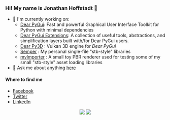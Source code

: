 ### Hi! My name is Jonathan Hoffstadt 👋

- 🔭 I'm currently working on:
  * [Dear PyGui](https://github.com/hoffstadt/DearPyGui): Fast and powerful Graphical User Interface Toolkit for Python with minimal dependencies
  * [Dear PyGui Extensions](https://github.com/hoffstadt/DearPyGui_Ext): A collection of useful tools, abstractions, and simplification layers built with/for Dear PyGui users.
  * [Dear Py3D](https://github.com/hoffstadt/DearPy3D) : Vulkan 3D engine for _Dear PyGui_
  * [Semper](https://github.com/hoffstadt/DearPy3D) : My personal single-file "stb-style" libraries
  * [mvImporter](https://github.com/hoffstadt/mvImporter) : A small toy PBR renderer used for testing some of my small "stb-style" asset loading libraries
- 💬 Ask me about anything [here](https://github.com/hoffstadt/hoffstadt/discussions)

#### Where to find me
- [Facebook](https://www.facebook.com/jonathan.hoffstadt)
- [Twitter](https://twitter.com/jhoffstadt)
- [LinkedIn](https://www.linkedin.com/in/jonathan-hoffstadt/)

<p align="center">
 
<img align="center" src="https://github-readme-stats.vercel.app/api?username=hoffstadt&show_icons=true&count_private=true&show_icons=true&theme=radical">

<img align="center" src="https://github-readme-stats.vercel.app/api/top-langs/?username=hoffstadt&layout=compact&card_width=250&langs_count=6&theme=radical">

</p>
